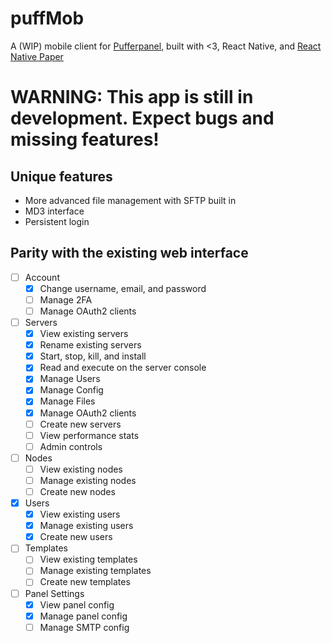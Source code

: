 # puffMob
A (WIP) mobile client for [Pufferpanel](https://www.pufferpanel.com), built with <3, React Native, and [React Native Paper](https://reactnativepaper.com/)


# WARNING: This app is still in development. Expect bugs and missing features!

## Unique features
- More advanced file management with SFTP built in
- MD3 interface
- Persistent login

## Parity with the existing web interface
- [ ] Account
  - [x] Change username, email, and password
  - [ ] Manage 2FA
  - [ ] Manage OAuth2 clients

- [ ] Servers
  - [x] View existing servers
  - [x] Rename existing servers
  - [x] Start, stop, kill, and install
  - [x] Read and execute on the server console
  - [x] Manage Users
  - [x] Manage Config
  - [x] Manage Files
  - [x] Manage OAuth2 clients
  - [ ] Create new servers
  - [ ] View performance stats
  - [ ] Admin controls
     
- [ ] Nodes
  - [ ] View existing nodes
  - [ ] Manage existing nodes
  - [ ] Create new nodes
     
- [x] Users
  - [x] View existing users
  - [x] Manage existing users
  - [x] Create new users
     
- [ ] Templates
  - [ ] View existing templates
  - [ ] Manage existing templates
  - [ ] Create new templates

- [ ] Panel Settings
  - [x] View panel config
  - [x] Manage panel config
  - [ ] Manage SMTP config
